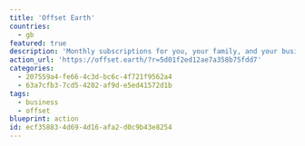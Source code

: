 ```yaml
---
title: 'Offset Earth'
countries:
  - gb
featured: true
description: 'Monthly subscriptions for you, your family, and your business, where money goes to Eden Reforestation Projects who plant trees and offset and reduce carbon emissions around the world in a myriad of ways.'
action_url: 'https://offset.earth/?r=5d01f2ed12ae7a358b75fdd7'
categories:
  - 207559a4-fe66-4c3d-bc6c-4f721f9562a4
  - 63a7cfb3-7cd5-4282-af9d-e5ed41572d1b
tags:
  - business
  - offset
blueprint: action
id: ecf35883-4d69-4d16-afa2-d0c9b43e8254
---
```

